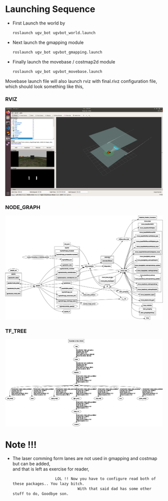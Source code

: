 # Launching Sequence

- First Launch the world by
  ```sh
  roslaunch ugv_bot ugvbot_world.launch
  ```
 - Next launch the gmapping module
   ```sh 
   roslaunch ugv_bot ugvbot_gmapping.launch 
   ```
 - Finally launch the movebase / costmap2d module
   ```sh
   roslaunch ugv_bot ugvbot_movebase.launch 
   ```
Movebase launch file will also launch rviz with final.rivz configuration file, \
which should look something like this,
### RVIZ
  ![](Images_launch/final_config.png)

### NODE_GRAPH
  ![](Images_launch/rosgraph.png)

### TF_TREE
  ![](Images_launch/frames.png)


# Note !!!

- The laser comming form lanes are not used in gmapping and costmap but can be added, \
  and that is left as exercise for reader, 
  
                         LOL !! Now you have to configure read both of these packages.. You lazy bitch.
                                   With that said dad has some other stuff to do, Goodbye son.
